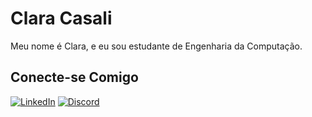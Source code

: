 # Clara Casali

Meu nome é Clara, e eu sou estudante de Engenharia da Computação.

## Conecte-se Comigo

[![LinkedIn](https://img.shields.io/badge/LinkedIn-0077B5?style=for-the-badge&logo=linkedin&logoColor=white)](https://www.linkedin.com/in/clara-casali/) [![Discord](https://img.shields.io/badge/Discord-7289DA?style=for-the-badge&logo=discord&logoColor=white)](https://discord.com/channels/@orcaholic/)